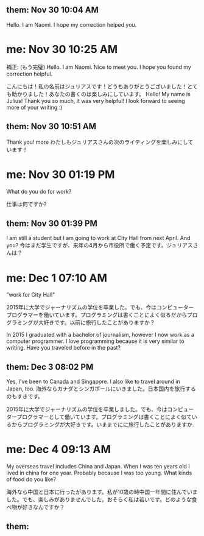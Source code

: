## them: Nov 30 10:04 AM

Hello. I am Naomi. I hope my correction helped you.

# me: Nov 30 10:25 AM

補正: (もう完璧)
Hello. I am Naomi. Nice to meet you. I hope you found my correction helpful.

こんにちは！私の名前はジュリアスです！どうもありがとうございました！とても助かりました！あなたの書くのは楽しみにしています。
Hello! My name is Julius! Thank you so much, it was very helpful! I look forward to seeing more of your writing :)

## them: Nov 30 10:51 AM

Thank you!
more
わたしもジュリアスさんの次のライティングを楽しみにしています！

# me: Nov 30 01:19 PM

What do you do for work?

仕事は何ですか?

## them: Nov 30 01:39 PM

I am still a student but I am going to work at City Hall from next April. And you?
今はまだ学生ですが、来年の4月から市役所で働く予定です。ジュリアスさんは？

# me: Dec 1 07:10 AM

"work for City Hall"

2015年に大学でジャーナリズムの学位を卒業した。でも、今はコンピュータープログラマーを働いています。プログラミングは書くことによく似るだからプログラミングが大好きです。以前に旅行したことがありますか？

In 2015 I graduated with a bachelor of journalism, however I now work as a computer programmer. I love programming because it is very similar to writing. Have you traveled before in the past?

## them: Dec 3 08:02 PM

Yes, I've been to Canada and Singapore. I also like to travel around in Japan, too.
海外ならカナダとシンガポールにいきました。日本国内を旅行するのもすきです。

2015年に大学でジャーナリズムの学位を卒業しました。でも、今はコンピュータープログラマーとして働いています。プログラミングは書くことによく似ているからプログラミングが大好きです。いままでにに旅行したことがありますか.

# me: Dec 4 09:13 AM

My overseas travel includes China and Japan. When I was ten years old I lived in china for one year. Probably because I was too young. What kinds of food do you like?

海外なら中国と日本に行ったがあります。私が10歳の時中国一年間に住んでいました。でも、楽しみがありませんでした。おそらく私は若いです。どのような食べ物が好きなんですか？

## them:
